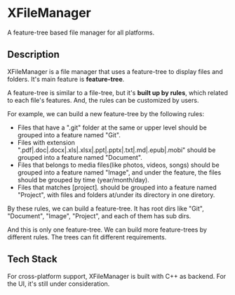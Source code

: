 # XFileManager

A feature-tree based file manager for all platforms.

## Description

XFileManager is a file manager that uses a feature-tree to display files and folders. It's main feature is **feature-tree**.

A feature-tree is similar to a file-tree, but it's **built up by rules**, which related to each file's features. And, the rules can be customized by users.

For example, we can build a new feature-tree by the following rules:

- Files that have a ".git" folder at the same or upper level should be grouped into a feature named "Git".
- Files with extension ".pdf|.doc|.docx|.xls|.xlsx|.ppt|.pptx|.txt|.md|.epub|.mobi" should be grouped into a feature named "Document".
- Files that belongs to media files(like photos, videos, songs) should be grouped into a feature named "Image", and under the feature, the files should be grouped by time (year/month/day).
- Files that matches \[project\]*.* should be grouped into a feature named "Project", with files and folders at/under its directory in one diretory.

By these rules, we can build a feature-tree. It has root dirs like "Git", "Document", "Image", "Project", and each of them has sub dirs.

And this is only one feature-tree. We can build more feature-trees by different rules. The trees can fit different requirements.

## Tech Stack

For cross-platform support, XFileManager is built with C++ as backend. For the UI, it's still under consideration.
